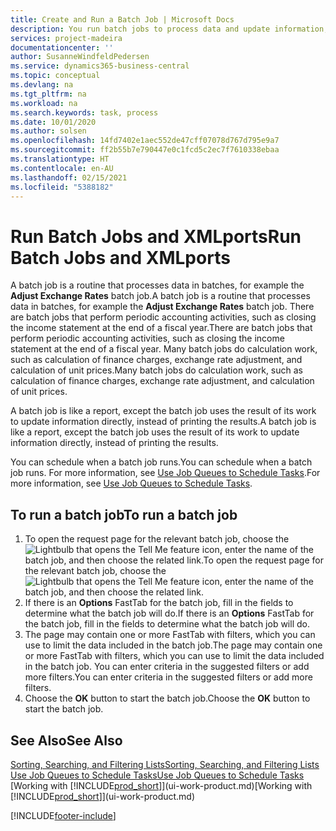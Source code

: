 ```yaml
---
title: Create and Run a Batch Job | Microsoft Docs
description: You run batch jobs to process data and update information, for example, to do periodic accounting activities, or to do calculations.
services: project-madeira
documentationcenter: ''
author: SusanneWindfeldPedersen
ms.service: dynamics365-business-central
ms.topic: conceptual
ms.devlang: na
ms.tgt_pltfrm: na
ms.workload: na
ms.search.keywords: task, process
ms.date: 10/01/2020
ms.author: solsen
ms.openlocfilehash: 14fd7402e1aec552de47cff07078d767d795e9a7
ms.sourcegitcommit: ff2b55b7e790447e0c1fcd5c2ec7f7610338ebaa
ms.translationtype: HT
ms.contentlocale: en-AU
ms.lasthandoff: 02/15/2021
ms.locfileid: "5388182"
---
```

# <a name="run-batch-jobs-and-xmlports"></a><span data-ttu-id="f9428-103">Run Batch Jobs and XMLports</span><span class="sxs-lookup"><span data-stu-id="f9428-103">Run Batch Jobs and XMLports</span></span>
<span data-ttu-id="f9428-104">A batch job is a routine that processes data in batches, for example the **Adjust Exchange Rates** batch job.</span><span class="sxs-lookup"><span data-stu-id="f9428-104">A batch job is a routine that processes data in batches, for example the **Adjust Exchange Rates** batch job.</span></span> <span data-ttu-id="f9428-105">There are batch jobs that perform periodic accounting activities, such as closing the income statement at the end of a fiscal year.</span><span class="sxs-lookup"><span data-stu-id="f9428-105">There are batch jobs that perform periodic accounting activities, such as closing the income statement at the end of a fiscal year.</span></span> <span data-ttu-id="f9428-106">Many batch jobs do calculation work, such as calculation of finance charges, exchange rate adjustment, and calculation of unit prices.</span><span class="sxs-lookup"><span data-stu-id="f9428-106">Many batch jobs do calculation work, such as calculation of finance charges, exchange rate adjustment, and calculation of unit prices.</span></span>

<span data-ttu-id="f9428-107">A batch job is like a report, except the batch job uses the result of its work to update information directly, instead of printing the results.</span><span class="sxs-lookup"><span data-stu-id="f9428-107">A batch job is like a report, except the batch job uses the result of its work to update information directly, instead of printing the results.</span></span>

<span data-ttu-id="f9428-108">You can schedule when a batch job runs.</span><span class="sxs-lookup"><span data-stu-id="f9428-108">You can schedule when a batch job runs.</span></span> <span data-ttu-id="f9428-109">For more information, see [Use Job Queues to Schedule Tasks](admin-job-queues-schedule-tasks.md).</span><span class="sxs-lookup"><span data-stu-id="f9428-109">For more information, see [Use Job Queues to Schedule Tasks](admin-job-queues-schedule-tasks.md).</span></span>

## <a name="to-run-a-batch-job"></a><span data-ttu-id="f9428-110">To run a batch job</span><span class="sxs-lookup"><span data-stu-id="f9428-110">To run a batch job</span></span>
1. <span data-ttu-id="f9428-111">To open the request page for the relevant batch job, choose the ![Lightbulb that opens the Tell Me feature](media/ui-search/search_small.png "Tell me what you want to do") icon, enter the name of the batch job, and then choose the related link.</span><span class="sxs-lookup"><span data-stu-id="f9428-111">To open the request page for the relevant batch job, choose the ![Lightbulb that opens the Tell Me feature](media/ui-search/search_small.png "Tell me what you want to do") icon, enter the name of the batch job, and then choose the related link.</span></span>
2. <span data-ttu-id="f9428-112">If there is an **Options** FastTab for the batch job, fill in the fields to determine what the batch job will do.</span><span class="sxs-lookup"><span data-stu-id="f9428-112">If there is an **Options** FastTab for the batch job, fill in the fields to determine what the batch job will do.</span></span>
3. <span data-ttu-id="f9428-113">The page may contain one or more FastTab with filters, which you can use to limit the data included in the batch job.</span><span class="sxs-lookup"><span data-stu-id="f9428-113">The page may contain one or more FastTab with filters, which you can use to limit the data included in the batch job.</span></span> <span data-ttu-id="f9428-114">You can enter criteria in the suggested filters or add more filters.</span><span class="sxs-lookup"><span data-stu-id="f9428-114">You can enter criteria in the suggested filters or add more filters.</span></span>
4. <span data-ttu-id="f9428-115">Choose the **OK** button to start the batch job.</span><span class="sxs-lookup"><span data-stu-id="f9428-115">Choose the **OK** button to start the batch job.</span></span>

## <a name="see-also"></a><span data-ttu-id="f9428-116">See Also</span><span class="sxs-lookup"><span data-stu-id="f9428-116">See Also</span></span>
[<span data-ttu-id="f9428-117">Sorting, Searching, and Filtering Lists</span><span class="sxs-lookup"><span data-stu-id="f9428-117">Sorting, Searching, and Filtering Lists</span></span>](ui-enter-criteria-filters.md)  
[<span data-ttu-id="f9428-118">Use Job Queues to Schedule Tasks</span><span class="sxs-lookup"><span data-stu-id="f9428-118">Use Job Queues to Schedule Tasks</span></span>](admin-job-queues-schedule-tasks.md)  
<span data-ttu-id="f9428-119">[Working with [!INCLUDE[prod_short](includes/prod_short.md)]](ui-work-product.md)</span><span class="sxs-lookup"><span data-stu-id="f9428-119">[Working with [!INCLUDE[prod_short](includes/prod_short.md)]](ui-work-product.md)</span></span>


[!INCLUDE[footer-include](includes/footer-banner.md)]